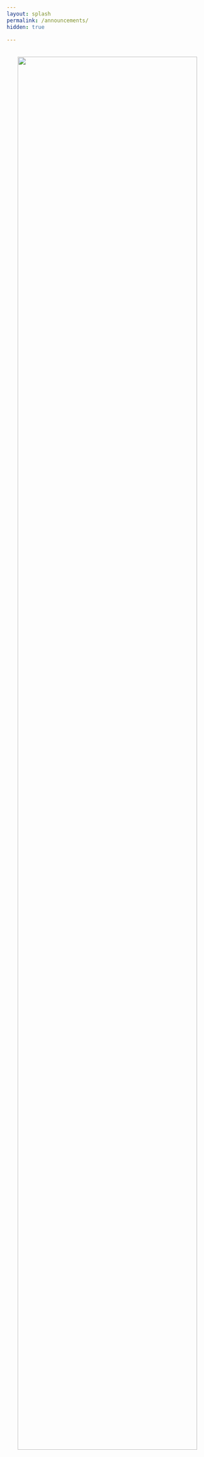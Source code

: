 ```yaml
---
layout: splash
permalink: /announcements/
hidden: true

---
```


<br>
<img style="display: block;
  margin-left: auto;
  margin-right: auto;
  width: 90%;" src="https://alanbui1.github.io/codequest/assets/images/announcements.svg" >
<br>